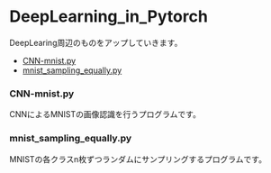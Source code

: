 # DeepLearning_in_Pytorch
DeepLearing周辺のものをアップしていきます。
- [CNN-mnist.py](https://github.com/Hoshi-masahito/DeepLearning_in_PyTorch/blob/main/CNN-mnist.py)
- [mnist_sampling_equally.py](https://github.com/Hoshi-masahito/DeepLearning_in_PyTorch/blob/master/mnist_sampling_equally.py)

### CNN-mnist.py
CNNによるMNISTの画像認識を行うプログラムです。

### mnist_sampling_equally.py
MNISTの各クラスn枚ずつランダムにサンプリングするプログラムです。
